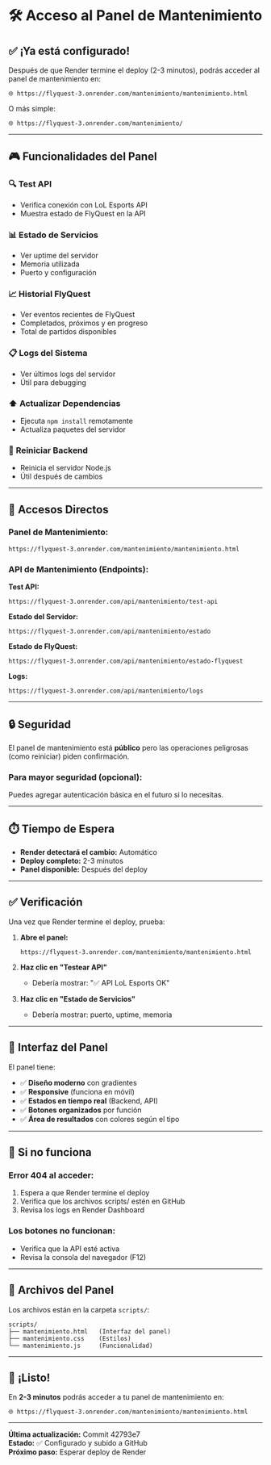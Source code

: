 # 🛠️ Acceso al Panel de Mantenimiento

## ✅ ¡Ya está configurado!

Después de que Render termine el deploy (2-3 minutos), podrás acceder al panel de mantenimiento en:

```
🌐 https://flyquest-3.onrender.com/mantenimiento/mantenimiento.html
```

O más simple:
```
🌐 https://flyquest-3.onrender.com/mantenimiento/
```

---

## 🎮 Funcionalidades del Panel

### 🔍 **Test API**
- Verifica conexión con LoL Esports API
- Muestra estado de FlyQuest en la API

### 📊 **Estado de Servicios**
- Ver uptime del servidor
- Memoria utilizada
- Puerto y configuración

### 📈 **Historial FlyQuest**
- Ver eventos recientes de FlyQuest
- Completados, próximos y en progreso
- Total de partidos disponibles

### 📋 **Logs del Sistema**
- Ver últimos logs del servidor
- Útil para debugging

### ⬆️ **Actualizar Dependencias**
- Ejecuta `npm install` remotamente
- Actualiza paquetes del servidor

### 🔄 **Reiniciar Backend**
- Reinicia el servidor Node.js
- Útil después de cambios

---

## 📱 Accesos Directos

### Panel de Mantenimiento:
```
https://flyquest-3.onrender.com/mantenimiento/mantenimiento.html
```

### API de Mantenimiento (Endpoints):

**Test API:**
```
https://flyquest-3.onrender.com/api/mantenimiento/test-api
```

**Estado del Servidor:**
```
https://flyquest-3.onrender.com/api/mantenimiento/estado
```

**Estado de FlyQuest:**
```
https://flyquest-3.onrender.com/api/mantenimiento/estado-flyquest
```

**Logs:**
```
https://flyquest-3.onrender.com/api/mantenimiento/logs
```

---

## 🔒 Seguridad

El panel de mantenimiento está **público** pero las operaciones peligrosas (como reiniciar) piden confirmación.

### Para mayor seguridad (opcional):
Puedes agregar autenticación básica en el futuro si lo necesitas.

---

## ⏱️ Tiempo de Espera

- **Render detectará el cambio:** Automático
- **Deploy completo:** 2-3 minutos
- **Panel disponible:** Después del deploy

---

## ✅ Verificación

Una vez que Render termine el deploy, prueba:

1. **Abre el panel:**
   ```
   https://flyquest-3.onrender.com/mantenimiento/mantenimiento.html
   ```

2. **Haz clic en "Testear API"**
   - Debería mostrar: "✅ API LoL Esports OK"

3. **Haz clic en "Estado de Servicios"**
   - Debería mostrar: puerto, uptime, memoria

---

## 🎨 Interfaz del Panel

El panel tiene:
- ✅ **Diseño moderno** con gradientes
- ✅ **Responsive** (funciona en móvil)
- ✅ **Estados en tiempo real** (Backend, API)
- ✅ **Botones organizados** por función
- ✅ **Área de resultados** con colores según el tipo

---

## 🐛 Si no funciona

### Error 404 al acceder:
1. Espera a que Render termine el deploy
2. Verifica que los archivos scripts/ estén en GitHub
3. Revisa los logs en Render Dashboard

### Los botones no funcionan:
- Verifica que la API esté activa
- Revisa la consola del navegador (F12)

---

## 📝 Archivos del Panel

Los archivos están en la carpeta `scripts/`:

```
scripts/
├── mantenimiento.html   (Interfaz del panel)
├── mantenimiento.css    (Estilos)
└── mantenimiento.js     (Funcionalidad)
```

---

## 🎉 ¡Listo!

En **2-3 minutos** podrás acceder a tu panel de mantenimiento en:

```
🌐 https://flyquest-3.onrender.com/mantenimiento/mantenimiento.html
```

---

**Última actualización:** Commit 42793e7  
**Estado:** ✅ Configurado y subido a GitHub  
**Próximo paso:** Esperar deploy de Render
